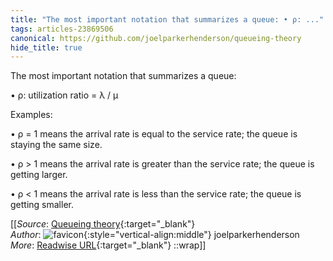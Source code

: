 ```yaml
---
title: "The most important notation that summarizes a queue: • ρ: ..."
tags: articles-23869506
canonical: https://github.com/joelparkerhenderson/queueing-theory
hide_title: true
---
```


The most important notation that summarizes a queue:

•   ρ: utilization ratio = λ / μ

Examples:

•   ρ = 1 means the arrival rate is equal to the service rate; the queue is staying the same size.
    
•   ρ > 1 means the arrival rate is greater than the service rate; the queue is getting larger.
    
•   ρ < 1 means the arrival rate is less than the service rate; the queue is getting smaller.


[[_Source_: [Queueing theory](https://github.com/joelparkerhenderson/queueing-theory){:target="_blank"}<br>
_Author_: ![favicon](https://s2.googleusercontent.com/s2/favicons?domain=github.com){:style="vertical-align:middle"} joelparkerhenderson<br>
_More_: [Readwise URL](https://readwise.io/open/466745050){:target="_blank"}
::wrap]]